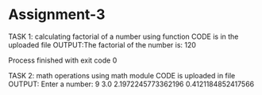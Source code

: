 # Assignment-3
TASK 1: calculating factorial of a number using function
CODE is in the uploaded file
OUTPUT:The factorial of the number is:  120

Process finished with exit code 0

TASK 2: math operations using math module
CODE is uploaded in file
OUTPUT: Enter  a number: 9
3.0
2.1972245773362196
0.4121184852417566
